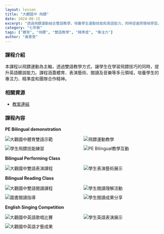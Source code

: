 ```yaml
---
layout: lesson
title: "大觀國中 飛鏢"
date: 2024-06-15
excerpt: "透過飛鏢運動結合雙語教學，培養學生運動技能和英語能力，同時促進跨領域學習。"
category: "七年級"
tags: ["體育", "飛鏢", "雙語教學", "精準度", "專注力"]
author: "黃惠雯"
---
```


### 課程介紹

本課程以飛鏢運動為主軸，透過雙語教學方式，讓學生在學習飛鏢技巧的同時，提升英語聽說能力。課程涵蓋體育、表演藝術、閱讀及音樂等多元領域，培養學生的專注力、精準度和團隊合作精神。

### 相關資源

* [教案連結](https://drive.google.com/file/d/1ABC123xyz/view)

### 課程內容

**PE Bilingual demonstration**

<div style="display: flex; flex-direction: row; flex-wrap: wrap; gap: 10px; margin-bottom: 10px;">
    <img src="{{ '/assets/images/lessons/2024/大觀國中/原始照片/大觀國中1.jpg' | relative_url }}" alt="大觀國中體育雙語示範" style="flex: 1; min-width: 48%; object-fit: cover;">
    <img src="{{ '/assets/images/lessons/2024/大觀國中/原始照片/大觀國中2.jpg' | relative_url }}" alt="飛鏢運動教學" style="flex: 1; min-width: 48%; object-fit: cover;">
</div>

<div style="display: flex; flex-direction: row; flex-wrap: wrap; gap: 10px; margin-bottom: 10px;">
    <img src="{{ '/assets/images/lessons/2024/大觀國中/原始照片/大觀國中3.jpg' | relative_url }}" alt="學生飛鏢技能練習" style="flex: 1; min-width: 48%; object-fit: cover;">
    <img src="{{ '/assets/images/lessons/2024/大觀國中/原始照片/大觀國中4.webp' | relative_url }}" alt="PE Bilingual教學互動" style="flex: 1; min-width: 48%; object-fit: cover;">
</div>

**Bilingual Performing Class**

<div style="display: flex; flex-direction: row; flex-wrap: wrap; gap: 10px; margin-bottom: 10px;">
    <img src="{{ '/assets/images/lessons/2024/大觀國中/原始照片/大觀國中5.webp' | relative_url }}" alt="大觀國中雙語表演課程" style="flex: 1; min-width: 48%; object-fit: cover;">
    <img src="{{ '/assets/images/lessons/2024/大觀國中/原始照片/大觀國中6.jpg' | relative_url }}" alt="學生表演藝術展示" style="flex: 1; min-width: 48%; object-fit: cover;">
</div>

**Bilingual Reading Class**

<div style="display: flex; flex-direction: row; flex-wrap: wrap; gap: 10px; margin-bottom: 10px;">
    <img src="{{ '/assets/images/lessons/2024/大觀國中/原始照片/大觀國中7.jpg' | relative_url }}" alt="大觀國中雙語閱讀課程" style="flex: 1; min-width: 48%; object-fit: cover;">
    <img src="{{ '/assets/images/lessons/2024/大觀國中/原始照片/大觀國中8.jpg' | relative_url }}" alt="學生閱讀理解活動" style="flex: 1; min-width: 48%; object-fit: cover;">
</div>

<div style="display: flex; flex-direction: row; flex-wrap: wrap; gap: 10px; margin-bottom: 10px;">
    <img src="{{ '/assets/images/lessons/2024/大觀國中/原始照片/大觀國中9.jpg' | relative_url }}" alt="圖書閱讀指導" style="flex: 1; min-width: 48%; object-fit: cover;">
    <img src="{{ '/assets/images/lessons/2024/大觀國中/原始照片/大觀國中10.jpg' | relative_url }}" alt="學生閱讀成果分享" style="flex: 1; min-width: 48%; object-fit: cover;">
</div>

**English Singing Competition**

<div style="display: flex; flex-direction: row; flex-wrap: wrap; gap: 10px; margin-bottom: 10px;">
    <img src="{{ '/assets/images/lessons/2024/大觀國中/原始照片/大觀國中11.jpg' | relative_url }}" alt="大觀國中英語歌唱比賽" style="flex: 1; min-width: 48%; object-fit: cover;">
    <img src="{{ '/assets/images/lessons/2024/大觀國中/原始照片/大觀國中12.jpg' | relative_url }}" alt="學生英語表演展示" style="flex: 1; min-width: 48%; object-fit: cover;">
</div>

<div style="margin-bottom: 10px;">
    <img src="{{ '/assets/images/lessons/2024/大觀國中/原始照片/LINE_ALBUM_公開授課_240515_2.jpg' | relative_url }}" alt="大觀國中英語才藝成果" style="flex: 1; min-width: 48%; object-fit: cover;">
</div>


